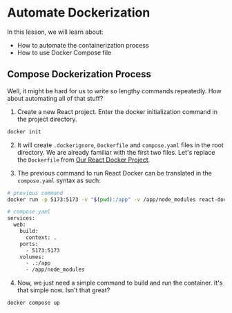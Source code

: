 # Automate Dockerization

In this lesson, we will learn about:

-   How to automate the containerization process
-   How to use Docker Compose file

## Compose Dockerization Process

Well, it might be hard for us to write so lengthy commands repeatedly. How about automating all of that stuff?

1. Create a new React project. Enter the docker initialization command in the project directory.

```bash
docker init
```

2. It will create `.dockerignore`, `Dockerfile` and `compose.yaml` files in the root directory. We are already familiar with the first two files. Let's replace the `Dockerfile` from [Our React Docker Project](/react-docker/Dockerfile).

3. The previous command to run React Docker can be translated in the `compose.yaml` syntax as such:

```bash
# previous command
docker run -p 5173:5173 -v "$(pwd):/app" -v /app/node_modules react-docker
```

```bash
# compose.yaml
services:
  web:
    build:
      context: .
    ports:
      - 5173:5173
    volumes:
      - .:/app
      - /app/node_modules
```

4. Now, we just need a simple command to build and run the container. It's that simple now. Isn't that great?

```bash
docker compose up
```
